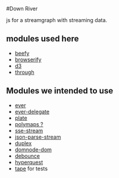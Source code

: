 #Down River

js for  a streamgraph with streaming data.
## modules used here

* [beefy](http://npm.im/beefy)
* [browserify](http://npm.im/browserify)
* [d3](http://npm.im/d3)
* [through](http://npm.im/through)

## Modules we intended to use
* [ever](http://npm.im/ever)
* [ever-delegate](http://npm.im/ever-delegate)
* [plate](http://npm.im/plate)
* [polymaps ?](http://polymaps.org/)
* [sse-stream](http://npm.im/sse-stream)
* [json-parse-stream](http://npm.im/json-parse-stream)
* [duplex](http://npm.im/duplex)
* [domnode-dom](http://npm.im/domnode-dom)
* [debounce](http://npm.im/debounce)
* [hyperquest](http://npm.im/hyperquest)
* [tape](http://npm.im/tape) for tests
